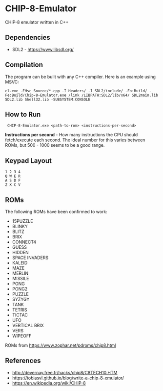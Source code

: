 # CHIP-8-Emulator
 CHIP-8 emulator written in C++

## Dependencies
* SDL2 - https://www.libsdl.org/

## Compilation 
The program can be built with any C++ compiler. Here is an example using MSVC:
```
cl.exe -EHsc Source/*.cpp -I Headers/ -I SDL2/include/ -Fo:Build/ -Fe:Build/Chip-8-Emulator.exe /link /LIBPATH:SDL2/lib/x64/ SDL2main.lib SDL2.lib Shell32.lib -SUBSYSTEM:CONSOLE
``` 

## How to Run
```
 CHIP-8-Emulator.exe <path-to-rom> <instructions-per-second>
```

**Instructions per second** - How many instructions the CPU should fetch/execute each second. The ideal number for this varies between ROMs, but 500 - 1000 seems to be a good range.

## Keypad Layout
```
1 2 3 4
Q W E R
A S D F
Z X C V
```

## ROMs
 The following ROMs have been confirmed to work:

 * 15PUZZLE
 * BLINKY
 * BLITZ
 * BRIX
 * CONNECT4
 * GUESS
 * HIDDEN
 * SPACE INVADERS
 * KALEID
 * MAZE
 * MERLIN
 * MISSILE
 * PONG
 * PONG2
 * PUZZLE
 * SYZYGY
 * TANK
 * TETRIS
 * TICTAC
 * UFO
 * VERTICAL BRIX
 * VERS
 * WIPEOFF

 ROMs from https://www.zophar.net/pdroms/chip8.html

## References
* http://devernay.free.fr/hacks/chip8/C8TECH10.HTM
* https://tobiasvl.github.io/blog/write-a-chip-8-emulator/
* https://en.wikipedia.org/wiki/CHIP-8
